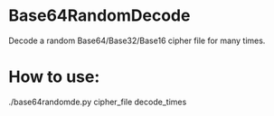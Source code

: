 # Base64RandomDecode
Decode a random Base64/Base32/Base16 cipher file for many times.
# How to use:
./base64randomde.py cipher_file decode_times
